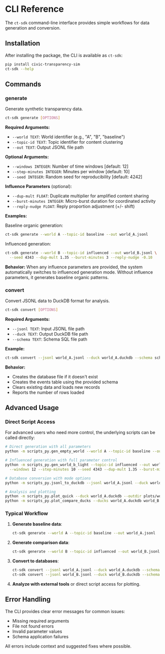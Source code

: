 # CLI Reference

The `ct-sdk` command-line interface provides simple workflows for data generation and conversion.

## Installation

After installing the package, the CLI is available as `ct-sdk`:

```bash
pip install civic-transparency-sim
ct-sdk --help
```

## Commands

### generate

Generate synthetic transparency data.

```bash
ct-sdk generate [OPTIONS]
```

**Required Arguments:**
- `--world TEXT`: World identifier (e.g., "A", "B", "baseline")
- `--topic-id TEXT`: Topic identifier for content clustering
- `--out TEXT`: Output JSONL file path

**Optional Arguments:**
- `--windows INTEGER`: Number of time windows [default: 12]
- `--step-minutes INTEGER`: Minutes per window [default: 10]  
- `--seed INTEGER`: Random seed for reproducibility [default: 4242]

**Influence Parameters** (optional):
- `--dup-mult FLOAT`: Duplicate multiplier for amplified content sharing
- `--burst-minutes INTEGER`: Micro-burst duration for coordinated activity
- `--reply-nudge FLOAT`: Reply proportion adjustment (+/- shift)

**Examples:**

Baseline organic generation:
```bash
ct-sdk generate --world A --topic-id baseline --out world_A.jsonl
```

Influenced generation:
```bash
ct-sdk generate --world B --topic-id influenced --out world_B.jsonl \
  --seed 4343 --dup-mult 1.35 --burst-minutes 3 --reply-nudge -0.10
```

**Behavior:**
When any influence parameters are provided, the system automatically switches to influenced generation mode. Without influence parameters, it generates baseline organic patterns.

### convert

Convert JSONL data to DuckDB format for analysis.

```bash
ct-sdk convert [OPTIONS]
```

**Required Arguments:**
- `--jsonl TEXT`: Input JSONL file path
- `--duck TEXT`: Output DuckDB file path
- `--schema TEXT`: Schema SQL file path

**Example:**
```bash
ct-sdk convert --jsonl world_A.jsonl --duck world_A.duckdb --schema schema/schema.sql
```

**Behavior:**
- Creates the database file if it doesn't exist
- Creates the events table using the provided schema
- Clears existing data and loads new records
- Reports the number of rows loaded

## Advanced Usage

### Direct Script Access

For advanced users who need more control, the underlying scripts can be called directly:

```bash
# Direct generation with all parameters
python -m scripts_py.gen_empty_world --world A --topic-id baseline --out world_A.jsonl

# Influenced generation with full parameter control
python -m scripts_py.gen_world_b_light --topic-id influenced --out world_B.jsonl \
  --windows 12 --step-minutes 10 --seed 4343 --dup-mult 1.35 --burst-minutes 3 --reply-nudge -0.10

# Database conversion with mode options
python -m scripts_py.jsonl_to_duckdb --jsonl world_A.jsonl --duck world_A.duckdb --schema schema/schema.sql

# Analysis and plotting
python -m scripts_py.plot_quick --duck world_A.duckdb --outdir plots/world_A
python -m scripts_py.plot_compare_ducks --ducks world_A.duckdb world_B.duckdb --outdir plots/compare_AB
```

### Typical Workflow

1. **Generate baseline data**:
   ```bash
   ct-sdk generate --world A --topic-id baseline --out world_A.jsonl
   ```

2. **Generate comparison data**:
   ```bash
   ct-sdk generate --world B --topic-id influenced --out world_B.jsonl --dup-mult 1.35
   ```

3. **Convert to databases**:
   ```bash
   ct-sdk convert --jsonl world_A.jsonl --duck world_A.duckdb --schema schema/schema.sql
   ct-sdk convert --jsonl world_B.jsonl --duck world_B.duckdb --schema schema/schema.sql
   ```

4. **Analyze with external tools** or direct script access for plotting.

## Error Handling

The CLI provides clear error messages for common issues:
- Missing required arguments
- File not found errors
- Invalid parameter values
- Schema application failures

All errors include context and suggested fixes where possible.
